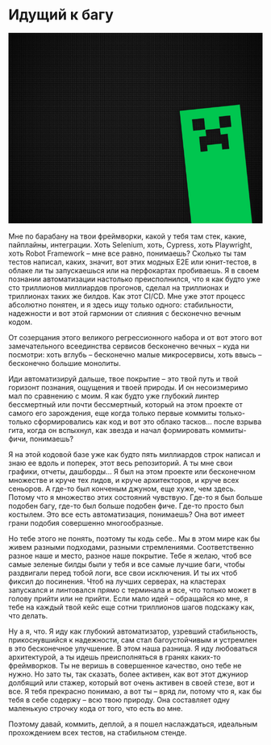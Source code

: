 # Идущий к багу

![Идущий к багу](images/creeper.jpg)

Мне по барабану на твои фреймворки, какой у тебя там стек, какие, пайплайны, интеграции. Хоть Selenium, хоть, Cypress, хоть Playwright, хоть Robot Framework – мне все равно, понимаешь? Сколько ты там тестов написал, каких, значит, вот этих модных E2E или юнит-тестов, в облаке ли ты запускаешься или на перфокартах пробиваешь.
Я в своем познании автоматизации настолько преисполнился, что я как будто уже сто триллионов миллиардов прогонов, сделал на триллионах и триллионах таких же билдов. Как этот CI/CD. Мне уже этот процесс абсолютно понятен, и я здесь ищу только одного: стабильности, надежности и вот этой гармонии от слияния с бесконечно вечным кодом. 

От созерцания этого великого регрессионного набора и от вот этого вот замечательного всеединства сервисов бесконечно вечных – куда ни посмотри: хоть вглубь – бесконечно малые микросервисы, хоть ввысь – бесконечно большие монолиты.

Иди автоматизируй дальше, твое покрытие – это твой путь и твой горизонт познания, ощущения и твоей природы. И он несоизмеримо мал по сравнению с моим. Я как будто уже глубокий линтер бессмертный или почти бессмертный, который на этом проекте от самого его зарождения, еще когда только первые коммиты только-только сформировались как код и вот это облако тасков… после взрыва гита, когда он вспыхнул, как звезда и начал формировать коммиты-фичи, понимаешь? 

Я на этой кодовой базе уже как будто пять миллиардов строк написал и знаю ее вдоль и поперек, этот весь репозиторий. А ты мне свои графики, отчеты, дашборды...
Я был на этом проекте или бесконечном множестве и круче тех лидов, и круче архитекторов, и круче всех сеньоров. А где-то был конченым джуном, еще хуже, чем здесь. Потому что я множество этих состояний чувствую. Где-то я был больше подобен багу, где-то был больше подобен фиче. Где-то просто был костылем. Это все есть автоматизация, понимаешь? Она вот имеет грани подобия совершенно многообразные. 

Но тебе этого не понять, поэтому ты кодь себе.. Мы в этом мире как бы живем разными подходами, разными стремлениями. Соответственно разное наше и место, разное наше покрытие. Тебе я желаю, чтоб все самые зеленые билды были у тебя и все самые лучшие баги, чтобы раздвигали перед тобой логи, все свои исключения. И ты их чтоб фиксил до посинения. Чтоб на лучших серверах, на кластерах запускался и линтовался прямо с терминала и все, что только может в голову прийти или не прийти. Если мало идей – обращайся ко мне, я тебе на каждый твой кейс еще сотни триллионов шагов подскажу как, что делать. 

Ну а я, что. Я иду как глубокий автоматизатор, узревший стабильность, прикоснувшийся к надежности, сам стал багоустойчивым и устремлен в это бесконечное улучшение. В этом наша разница. Я иду любоваться архитектурой, а ты идешь преисполняться в гранях каких-то фреймворков. Ты не веришь в совершенное качество, оно тебе не нужно. Но зато ты, так сказать, более активен, как вот этот джуниор долбящий или стажер, который вот очень активен в своей стезе, вот и все. Я тебя прекрасно понимаю, а вот ты – вряд ли, потому что я, как бы тебя в себе содержу – всю твою природу. Она составляет одну маленькую строчку кода от того, что есть во мне.

Поэтому давай, коммить, деплой, а я пошел наслаждаться, идеальным прохождением всех тестов, на стабильном стенде.

